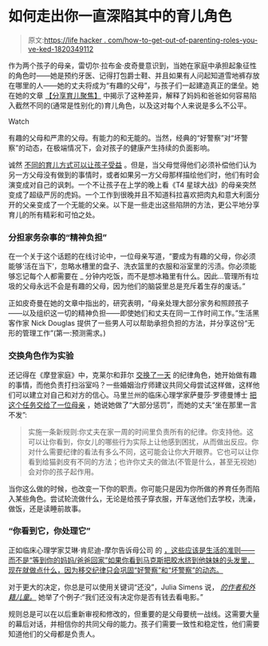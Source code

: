 # 如何走出你一直深陷其中的育儿角色

> 原文:[https://life hacker . com/how-to-get-out-of-parenting-roles-you-ve-ked-1820349112](https://lifehacker.com/how-to-get-out-of-the-parenting-roles-youve-been-stuck-1820349112)

作为两个孩子的母亲，雷切尔·拉布金·皮奇曼意识到，当她在家庭中承担起象征性的角色时——她是预约牙医、记得打包爵士鞋、并且如果有人问起知道雪地裤存放在哪里的人——她的丈夫将成为“有趣的父母”，与孩子们一起建造真正的堡垒。她在她的文章 [【分享育儿聚焦】](http://www.bostonglobe.com/magazine/2017/10/27/sharing-parenting-spotlight/giLo3kkeMl1yGlrsSSQ1sK/story.html?event=event25#comments) 中揭示了这种差异，解释了妈妈和爸爸如何容易陷入截然不同的(通常是性别化的)育儿角色，以及这对每个人来说是多么不公平。

Watch

有趣的父母和严肃的父母。有能力的和无能的。当然，经典的“好警察”对“坏警察”的动态，在极端情况下，会对孩子的健康产生持续的负面影响。

诚然 [不同的育儿方式可以让孩子受益](https://lifehacker.com/what-to-do-when-you-and-your-partner-have-clashing-pare-1820179803) 。但是，当父母觉得他们必须补偿他们认为另一方父母没有做到的事情时，或者如果另一方父母那样描绘他们时，他们有时会演变成对自己的讽刺。一个不让孩子在上学的晚上看《T4 星球大战》的母亲突然变成了超级严厉的虎妈。一个工作到很晚并且不知道科拉喜欢把肉丸和意大利面分开的父亲变成了一个无能的父亲。以下是一些走出这些陷阱的方法，更公平地分享育儿的所有精彩和可怕之处。

### 分担家务杂事的“精神负担”

在一个关于这个话题的在线讨论中，一位母亲写道，“要成为有趣的父母，你必须能够‘活在当下’，忽略水槽里的盘子、洗衣篮里的衣服和浴室里的污渍。你必须能够忘记每个人都需要在 _ 分钟内吃饭，而不是想冰箱里有什么。因此...管理所有垃圾的父母永远不会是有趣的父母，因为他们的脑袋里总是充斥着生存的废话。”

正如皮奇曼在她的文章中指出的，研究表明，“母亲处理大部分家务和照顾孩子——以及组织这一切的精神负担——即使她们和丈夫在同一工作时间工作。”生活黑客作家 Nick Douglas 提供了一些男人可以帮助承担负担的方法，并分享这份“无形的管理工作”(第一:预测需求。)

### 交换角色作为实验

还记得在《摩登家庭》中，克莱尔和菲尔 [交换了一天](https://www.youtube.com/watch?v=0vtsRyaD9Go) 的纪律角色，她开始做有趣的事情，而他负责打扫浴室吗？一些婚姻治疗师建议共同父母尝试这样做，这样他们可以建立对自己和对方的信心。马里兰州的临床心理学家萨曼莎·罗德曼博士 [把这个任务交给了一位母亲](http://www.drpsychmom.com/2014/10/14/reader-q-husband-wants-good-cop-bad-cop-disciplining-child/) ，她说她做了“大部分惩罚”，而她的丈夫“坐在那里一言不发”:

> 实施一条新规则:你丈夫在家一周的时间里负责所有的纪律。你支持他。这可以让你看到，你女儿的哪些行为实际上让他感到困扰，从而做出反应。你对什么需要纪律的看法有多么不同，这可能会让你大开眼界。它也可以让你看到给猫剥皮有不同的方法；也许你丈夫的做法(不管是什么，甚至无视她)会对你的孩子起作用。

当你这么做的时候，也改变一下你的职责。你可能只是因为你所做的养育任务而陷入某些角色。尝试轮流做什么，无论是给孩子穿衣服，开车送他们去学校，洗澡，做饭，还是读睡前故事。

### “你看到它，你处理它”

正如临床心理学家艾琳·肯尼迪-摩尔告诉母公司 的 [，这些应该是生活的准则——而不是“等到你的妈妈/爸爸回家”如果你看到马克斯把胶水挤到他妹妹的头发里，现在就做点什么，因为移交纪律只会巩固“好警察”和“坏警察”的动态。](http://www.themotherco.com/2017/01/avoiding-the-good-copbad-cop-parenting-trap/)

对于更大的决定，你总是可以使用关键词“还没”，Julia Simens 说， [*的作者和外籍儿童。*](https://www.amazon.com/Emotional-Resilience-Expat-Child-Storytelling/dp/1904881343?asc_campaign=InlineText&asc_refurl=https://lifehacker.com/how-to-get-out-of-the-parenting-roles-youve-been-stuck-1820349112&asc_source=&tag=kinjalifehackerlink-20) 她举了个例子:“我们还没有决定你是否有钱去看电影。”

规则总是可以在以后重新审视和修改的，但重要的是父母要统一战线。这需要大量的幕后对话，并相信你的共同父母的能力。孩子们需要一致性和稳定性，他们需要知道他们的父母都是负责人。
